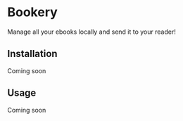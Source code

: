 # Bookery

Manage all your ebooks locally and send it to your reader!

## Installation

Coming soon

## Usage

Coming soon
